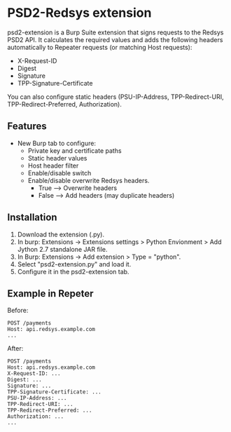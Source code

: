 # PSD2-Redsys extension
psd2-extension is a Burp Suite extension that signs requests to the Redsys PSD2 API.
It calculates the required values and adds the following headers automatically to Repeater requests (or matching Host requests):
- X-Request-ID
- Digest
- Signature
- TPP-Signature-Certificate

You can also configure static headers (PSU-IP-Address, TPP-Redirect-URI, TPP-Redirect-Preferred, Authorization).

## Features
- New Burp tab to configure:
  - Private key and certificate paths
  - Static header values
  - Host header filter
  - Enable/disable switch
  - Enable/disable overwrite Redsys headers.
    - True --> Overwrite headers
    - False --> Add headers (may duplicate headers)

## Installation

1. Download the extension (.py).
2. In burp: Extensions -> Extensions settings > Python Envionment > Add Jython 2.7 standalone JAR file.
3. In Burp: Extensions -> Add extension > Type = "python".
4. Select "psd2-extension.py" and load it.
5. Configure it in the psd2-extension tab.

## Example in Repeter

Before:
```
POST /payments
Host: api.redsys.example.com
...
```

After:
```
POST /payments
Host: api.redsys.example.com
X-Request-ID: ...
Digest: ...
Signature: ...
TPP-Signature-Certificate: ...
PSU-IP-Address: ...
TPP-Redirect-URI: ...
TPP-Redirect-Preferred: ...
Authorization: ...
...
```
